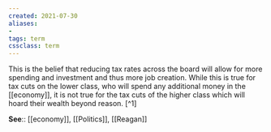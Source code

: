 ```yaml
---
created: 2021-07-30
aliases:
- 
tags: term
cssclass: term
---
```


This is the belief that reducing tax rates across the board will allow for more spending and investment and thus more job creation. While this is true for tax cuts on the lower class, who will spend any additional money in the [[economy]], it is not true for the tax cuts of the higher class which will hoard their wealth beyond reason. [^1]

**See**:: [[economy]], [[Politics]], [[Reagan]]
